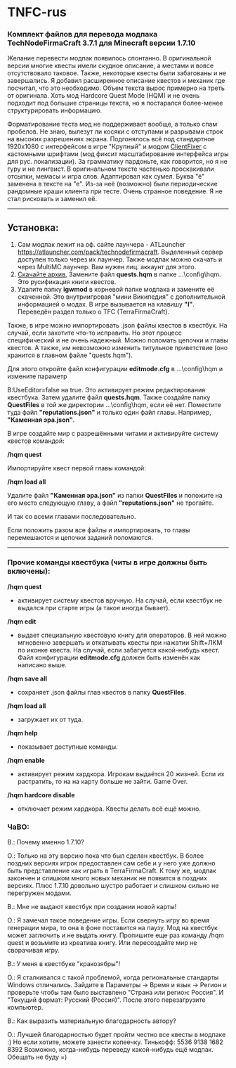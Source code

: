 # TNFC-rus
### **Комплект файлов для перевода модпака TechNodeFirmaCraft 3.7.1 для Minecraft версии 1.7.10**

Желание перевести модпак появилось спонтанно. В оригинальной версии многие квесты имели скудное описание, а местами и вовсе отсутствовало таковое. Также, некоторые квесты были забагованы и не завершались. Я добавил расширенное описание квестов и механик где посчитал, что это необходимо. Объем текста вырос примерно на треть от оригинала. Хоть мод Hardcore Quest Mode (HQM) и не очень подходит под большие страницы текста, но я постарался более-менее структурировать информацию.

Форматирование теста мод не поддерживает вообще, а только спам пробелов. Не знаю, вылезут ли косяки с отступами и разрывами строк на высоких разрешениях экрана. Подгонялось всё под стандартное 1920x1080 с интерфейсом в игре "Крупный" и модом [ClientFixer](https://github.com/gamerforEA/Minecraft-ClientFixer/releases?page=2) с кастомными шрифтами (мод фиксит масштабирование интерфейса игры для рус. локализации).
За грамматику пардоньте, как говорится, но я не гуру и не лингвист. В оригинальном тексте частенько проскакивали отсылки, мемасы и игра слов. Адаптировал как сумел.
Буква "ё" заменена в тексте на "е". Из-за неё (возможно) были периодические рандомные краши клиента при тесте. Очень странное поведение. Я не стал рисковать и заменил её. 

---

## Установка:
1. Сам модпак лежит на оф. сайте лаунчера - ATLauncher https://atlauncher.com/pack/technodefirmacraft. Выделенный сервер доступен только через их лаунчер. Также модпак можно скачать и через MultiMC лаунчер. Вам нужен лиц. аккаунт для этого.
2. [Скачайте архив](https://github.com/Pyromanc3r/TNFC-rus/releases/download/v1.0/RusLocal-TechNodefirmacraft-3.7.1-MC1.7.10.locVer1.0.7z), Замените файл **quests.hqm** в папке ...\config\hqm. Это русификация книги квестов.
3. Удалите папку **igwmod** в корневой папке модпака и замените её скаченной. Это внутриигровая "мини Википедия" с дополнительной информацией о модах. В игре вызывается на клавишу **"I"**. Переведён раздел только о TFC (TerraFirmaCraft).

Также, в игре можно импортировать .json файлы квестов в квестбук. На случай, если захотите что-то исправить. Но этот процесс специфический и не очень надежный. Можно поломать цепочки и главы квестов. А также, им невозможно изменить титульное приветствие (оно хранится в главном файле "quests.hqm").

Для этого откройте файл конфигурации **editmode.cfg** в ...\config\hqm и измените параметр

B:UseEditor=false на true. Это активирует режим редактирования квестбука. Затем удалите файл **quests.hqm**.
Также создайте папку **QuestFiles** в той же директории ...\config\hqm, если её нет. Поместите туда файл **"reputations.json"** и только один файл главы. Например, **"Каменная эра.json"**.

В игре создайте мир с разрешёнными читами и активируйте систему квестов командой:

**/hqm quest**

Импортируйте квест первой главы командой:

**/hqm load all**

Удалите файл **"Каменная эра.json"** из папки **QuestFiles** и положите на его место следующую главу, а файл **"reputations.json"** не трогайте.

И так со всеми главами последовательно.

Если положить разом все файлы и импортировать, то главы перемешаются и цепочки заданий поломаются.

---

### **Прочие команды квестбука** (читы в игре должны быть включены):

**/hqm quest**
- активирует систему квестов вручную. На случай, если квестбук не выдался при старте игры (а такое иногда бывает).

**/hqm edit**
- выдает специальную квестовую книгу для операторов. В ней можно мгновенно завершать и откатывать квесты при нажатии Shift+ЛКМ по иконке квеста. На случай, если забагуется какой-нибудь квест. Файл конфигурации **editmode.cfg** должен быть изменён как написано выше.

**/hqm save all**
- сохраняет .json файлы глав квестов в папку **QuestFiles**.

**/hqm load all**
- загружает их от туда.

**/hqm help**
- показывает доступные команды.

**/hqm enable**
- активирует режим хардкора. Игрокам выдаётся 20 жизней. Если их растратить, то на на карту больше не зайти. Game Over.

**/hqm hardcore disable**
- отключает режим хардкора. Квесты делать всё ещё можно.

### ЧаВО:
В.: Почему именно 1.7.10?

О.: Только на эту версию пока что был сделан квестбук. В более поздних версиях игрок предоставлен сам себе и у него уже должно быть представление как играть в TerraFirmaCraft. К тому же, модпак закончен и слишком много новых механик не появится в поздних версиях. Плюс 1.7.10 довольно шустро работает и слишком сильно не перегружен модами.

В.: Мне не выдают квестбук при создании новой карты!

О.: Я замечал такое поведение игры. Если свернуть игру во время генерации мира, то она в фоне поставится на паузу. Мод на квестбук может заглючить и не выдать книгу. Пропишите еще раз команду /hqm quest и возьмите из креатива книгу. Или пересоздайте мир не сворачивая игру.

В.: У меня в квестбуке "кракозябры"!

О.: Я сталкивался с такой проблемой, когда региональные стандарты Windows отличались. Зайдите в Параметры -> Время и язык -> Регион и проверьте чтобы там было выставлено "Страна или регион: Россия". И "Текущий формат: Русский (Россия)". После этого перезагрузите компьютер.

В.: Как выразить материальную благодарность автору?

О.: Лучшей благодарностью будет пройти честно все квесты в модпаке :) Но если хотите, можете занести копеечку. Тинькофф: 5536 9138 1682 8392
Возможно, когда-нибудь переведу какой-нибудь ещё модпак. Обещать не буду =)
